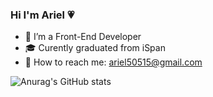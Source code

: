 ### Hi I'm Ariel 💗
- 🌱 I’m a Front-End Developer
- 🎓 Curently graduated from iSpan
- 📩 How to reach me: ariel50515@gmail.com

![Anurag's GitHub stats](https://github-readme-stats.vercel.app/apiariel50515=anuraghazra&show_icons=true&theme=radical)

<!--
**ariel50515/ariel50515** is a ✨ _special_ ✨ repository because its `README.md` (this file) appears on your GitHub profile.

Here are some ideas to get you started:

- 🌱 I’m a Front-End Developer
- 🎓 Curently graduated from iSpan
- 📩 How to reach me: ariel50515@gmail.com

-->
